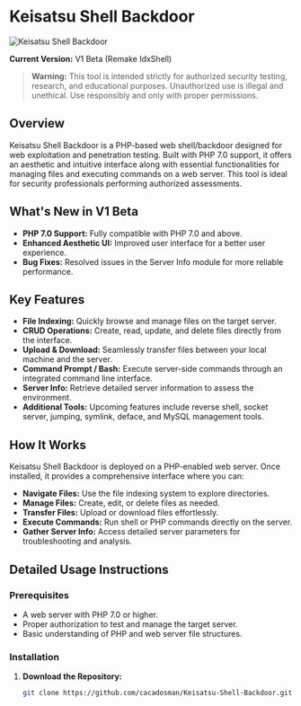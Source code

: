 # Keisatsu Shell Backdoor
![Keisatsu Shell Backdoor](https://r00t-shell.com/wp-content/uploads/2025/02/Keisatsu-Shell-Backdoor1.jpg "Keisatsu Shell Backdoor")

**Current Version:** V1 Beta (Remake IdxShell)

> **Warning:** This tool is intended strictly for authorized security testing, research, and educational purposes. Unauthorized use is illegal and unethical. Use responsibly and only with proper permissions.

## Overview

Keisatsu Shell Backdoor is a PHP-based web shell/backdoor designed for web exploitation and penetration testing. Built with PHP 7.0 support, it offers an aesthetic and intuitive interface along with essential functionalities for managing files and executing commands on a web server. This tool is ideal for security professionals performing authorized assessments.

## What's New in V1 Beta

- **PHP 7.0 Support:** Fully compatible with PHP 7.0 and above.
- **Enhanced Aesthetic UI:** Improved user interface for a better user experience.
- **Bug Fixes:** Resolved issues in the Server Info module for more reliable performance.

## Key Features

- **File Indexing:** Quickly browse and manage files on the target server.
- **CRUD Operations:** Create, read, update, and delete files directly from the interface.
- **Upload & Download:** Seamlessly transfer files between your local machine and the server.
- **Command Prompt / Bash:** Execute server-side commands through an integrated command line interface.
- **Server Info:** Retrieve detailed server information to assess the environment.
- **Additional Tools:** Upcoming features include reverse shell, socket server, jumping, symlink, deface, and MySQL management tools.

## How It Works

Keisatsu Shell Backdoor is deployed on a PHP-enabled web server. Once installed, it provides a comprehensive interface where you can:
- **Navigate Files:** Use the file indexing system to explore directories.
- **Manage Files:** Create, edit, or delete files as needed.
- **Transfer Files:** Upload or download files effortlessly.
- **Execute Commands:** Run shell or PHP commands directly on the server.
- **Gather Server Info:** Access detailed server parameters for troubleshooting and analysis.

## Detailed Usage Instructions

### Prerequisites
- A web server with PHP 7.0 or higher.
- Proper authorization to test and manage the target server.
- Basic understanding of PHP and web server file structures.

### Installation

1. **Download the Repository:**
   ```bash
   git clone https://github.com/cacadosman/Keisatsu-Shell-Backdoor.git
